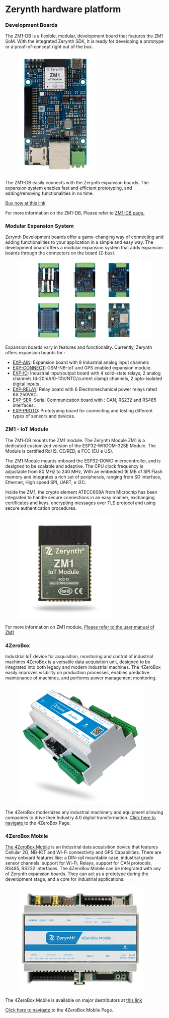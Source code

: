 # Zerynth hardware platform

### Development Boards 

The ZM1-DB is a flexible, modular, development board that features the ZM1 SoM. With the integrated Zerynth SDK, It is ready for developing a prototype or a proof-of-concept right out of the box.

<figure>
  <a data-fancybox="gallery" href="img/ZM1-DB-front.png">
  <img src="img/ZM1-DB-front.png" width="250"/>
  </a>
</figure>

The ZM1-DB easily connects with the Zerynth expansion boards. The expansion system enables fast and efficient prototyping, and adding/removing functionalities in no time.


[Buy now at this link](https://www.zerynth.com/products/hardware/zm1-db/)

For more information on the ZM1-DB, Please refer to [ZM1-DB page.](ZM1-Development-Board.md)

### Modular Expansion System
Zerynth Development boards offer a game-changing way of connecting and adding functionalities to your application in a simple and easy way.
The development board offers a modular expansion system that adds expansion boards through the connectors on the board (Z-bus).


<figure>
  <a data-fancybox="gallery" href="img/Boards.jpg">
  <img src="img/Boards.jpg"width="600"/>
  </a>
</figure>

Expansion boards vary in features and functionality. Currently, Zerynth offers expansion boards for :

-   [EXP-AIN](EXP-AIN.md): Expansion board with 8 Industrial analog input channels
-   [EXP-CONNECT](EXP-CON.md): GSM-NB-IoT and GPS enabled expansion module.
-   [EXP-IO](EXP-IO.md): Industrial input/output board with 4 solid-state relays, 2 analog channels (4-20mA/0-10V/NTC/current clamp) channels, 2 opto-isolated digital inputs
-   [EXP-RELAY](EXP-RELAY.md): Relay board with 6 Electromechanical power relays rated 6A 250VAC.
-   [EXP-SER](EXP-SER.md): Serial Communication board with : CAN, RS232 and RS485  interfaces.
-   [EXP-PROTO](EXP-PROTO.md): Prototyping board for connecting and testing different types of sensors and devices.

### **ZM1 - IoT Module**

The ZM1-DB mounts the ZM1 module. The Zerynth Module ZM1 is a dedicated customized version of the ESP32-WROOM-32SE Module.
The Module is certified RoHS, CE/RED, e FCC (EU e US).

The ZM1 Module mounts onboard the ESP32-D0WD microcontroller, and is designed to be scalable and adaptive. The CPU clock frequency is adjustable from 80 MHz to 240 MHz, With an embedded 16 MB of SPI Flash memory and integrates a rich set of peripherals, ranging from SD interface, Ethernet, High speed SPI, UART, e I2C.

Inside the ZM1, the crypto element ATECC608A from Microchip has been integrated to handle secure connections in an easy manner, exchanging certificates and keys, encrypting messages over TLS protocol and using secure authentication procedures.

<figure>
  <a data-fancybox="gallery" href="img/zm1module.png">
  <img src="img/zm1module.png"width="300"/>
  </a>
</figure>

For more information on ZM1 module, [Please refer to the user manual of ZM1](https://www.zerynth.com/download/20127/)

### 4ZeroBox

Industrial IoT device for acquisition, monitoring and control of industrial machines
4ZeroBox is a versatile data acquisition unit, designed to be integrated into both legacy and modern industrial machines. The 4ZeroBox easily improves visibility on production processes, enables predictive maintenance of machines, and performs power management monitoring. 

<figure>
  <a data-fancybox="gallery" href="img/4zb_packaging.png">
  <img src="img/4zb_packaging.png"width="400"/>
  </a>
</figure>

The 4ZeroBox modernizes any industrial machinery and equipment allowing companies to drive their Industry 4.0 digital transformation.
[Click here to navigate ](4ZeroBox.md) to the 4ZeroBox Page.


### 4ZeroBox Mobile

[The 4ZeroBox Mobile](4ZeroBox_mobile.md) is an Industrial data acquisition device that features Cellular 2G, NB-IOT and Wi-Fi connectivity and GPS Capabilities. There are many onboard features like: a DIN-rail mountable case,  industrial grade sensor channels, support for Wi-Fi, Relays, support for CAN protocols, RS485, RS232 interfaces.
The 4ZeroBox Mobile can be integrated with any of Zerynth expansion boards. They can act as a prototype during the development stage, and a core for industrial applications.

<figure>
  <a data-fancybox="gallery" href="img/4zb_mobile.jpg">
  <img src="img/4zb_mobile.jpg"width="400"/>
  </a>
</figure>


The 4ZeroBox Mobile is available on major destributors at [this link](https://www.zerynth.com/products/hardware/4zerobox-mobile/)

[Click here to navigate ](4ZeroBox_mobile.md) to the 4ZeroBox Mobile Page.
